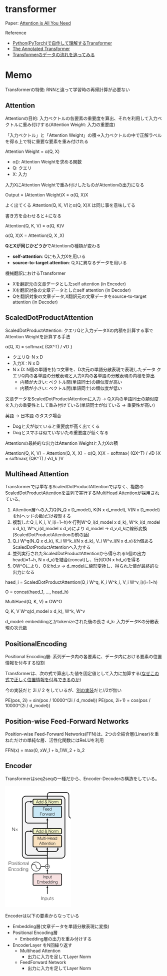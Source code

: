 # transformer

Paper: [Attention is All You Need](https://arxiv.org/abs/1706.03762)


Reference
- [Python(PyTorch)で自作して理解するTransformer](https://zenn.dev/yukiyada/articles/59f3b820c52571)
- [The Annotated Transformer](http://nlp.seas.harvard.edu/2018/04/03/attention.html)
- [Transformerのデータの流れを追ってみる](https://qiita.com/FuwaraMiyasaki/items/239f3528053889847825)


# Memo

Transformerの特徴: RNNと違って学習時の再帰計算が必要ない

## Attention

Attentionの目的: 入力ベクトルの各要素の重要度を算出、それを利用して入力ベクトルに重み付けする(Attention Weight: 入力の重要度)

「入力ベクトル」と「Attention Weight」の積→入力ベクトルの中で正解ラベルを得る上で特に重要な要素を重み付けれる


Attention Weight = α(Q, X)

- α(): Attention Weightを求める関数
- Q: クエリ
- X: 入力


入力XにAttention Weightで重み付けしたものがAttentionの出力になる

Output = (Attention Weight)X = α(Q, X)X


よく出てくる Attention(Q, K, V)とα(Q, X)X は同じ事を意味してる

書き方を合わせると↓になる

Attention(Q, K, V) = α(Q, K)V

α(Q, X)X = Attention(Q, X ,X)


**QとXが同じかどうか**でAttentionの種類が変わる

- **self-attention**: Qにも入力Xを用いる
- **source-to-target attention**: Q,Xに異なるデータを用いる


機械翻訳におけるTransformer

- Xを翻訳元の文章データとしたself attention (in Encoder)
- Xを翻訳対象の文章データとしたself attention (in Decoder)
- Qを翻訳対象の文章データ,X翻訳元の文章データをsource-to-target attention (in Decoder)



## ScaledDotProductAttention

ScaledDotProductAttention: クエリQと入力データXの内積を計算する事でAttention Weightを計算する手法

α(Q, X) = softmax{ (QX^T) / √D }

- クエリQ: N x D
- 入力X : N x D
- N x D: N個の単語を持つ文章を、D次元の単語分散表現で表現したデータ
  クエリQ内の各単語の分散表現と入力X内の各単語の分散表現の内積を算出
  - 内積が大きい: ベクトル間(単語同士)の類似度が高い
  - 内積が小さい: ベクトル間(単語同士)の類似度が低い


文章データをScaledDotProductAttentionに入力 → Q,X内の単語同士の類似度を入力の重要性として重み付けている(単語同士が似ている → 重要性が高い)

英語 → 日本語 のタスク場合
- Dogと犬が似ていると重要度が高く出てくる
- Dogとスマホは似ていないため重要度が低くなる


Attentionの最終的な出力はAttention Weightと入力Xの積

Attention(Q, K, V) = Attention(Q, X, X) = α(Q, X)X = softmax{ (QX^T) / √D }X = softmax{ (QK^T) / √d_k }V


## Multihead Attention

Transformerでは単なるScaledDotProductAttentionではなく、複数のScaledDotProductAttentionを並列で実行するMultiHead Attentionが採用されている。


1. Attention層への入力Q(N_Q x D_model), K(N x d_model), V(N x D_model)をh(ヘッドの数)だけ複製する
2. 複製したQ_i, K_i, V_i(i=1~h)を行列W^Q_i(d_model x d_k), W^k_i(d_model x d_k), W^v_i(d_model x d_v)により d_model → d_v,d_kに線形変換(ScaledDotProductAttentionの前の話)
3. Q_i W^q(N_Q x d_k), K_i W^k_i(N x d_k), V_i W^v_i(N x d_v)をh個あるScaledDotProductAttentionへ入力する
4. 並列実行されたScaledDotProductAttentionから得られるh個の出力head(i=1~h, N x d_v)を結合(concat)し、行列O(N x hd_v)を得る
5. OW^Oにより、Oをhd_v → d_modelに線形変換し、得られた値が最終的な出力になる


haed_i = ScaledDotProductAttention(Q_i W^q, K_i W^k_i, V_i W^v_i)(i=1~h)

O = concat(haed_1, ..., head_h)

MultiHaed(Q, K, V) = OW^O


Q, K, V 
W^q(d_model x d_k), W^k, W^v

d_model: embeddingとかtokenizeされた後の長さ
d_k: 入力データKの分散表現の次元数


## PositionalEncoding

Positional Encoding層: 系列データ内の各要素に、データ内における要素の位置情報を付与する役割

Transformerは、次の式で算出した値を固定値として入力に加算する([なぜこの式で正しく位置情報を付与できるのか](https://kazemnejad.com/blog/transformer_architecture_positional_encoding/))


今の実装だと 2i // 2 をしているが、[別の実装](https://github.com/hyunwoongko/transformer/blob/master/models/embedding/positional_encoding.py)だと//2が無い

PE(pos, 2i) = sin(pos / 10000^(2i / d_model))
PE(pos, 2i+1) = cos(pos / 10000^(2i / d_model))



## Position-wise Feed-Forward Networks

Position-wise Feed-Forward Networks(FFN)は、2つの全結合層(Linear)を重ねただけの単純な層、活性化関数にはReLUを利用

FFN(x) = max(0, xW_1 + b_1)W_2 + b_2




## Encoder

Transformerはseq2seqの一種だから、Encoder-Decoderの構造をしている。

![encoder](imgs/encoder.png)

Encoderは以下の要素からなっている

- Embedding層(文章データを単語分散表現に変換)
- Positional Encoding層
  - Embedding層の出力を重み付けする
- EncoderLayer をN回繰り返す
  - Multihead Attention
    - 出力に入力を足してLayer Norm
  - FeedForward Network
    - 出力に入力を足してLayer Norm



































